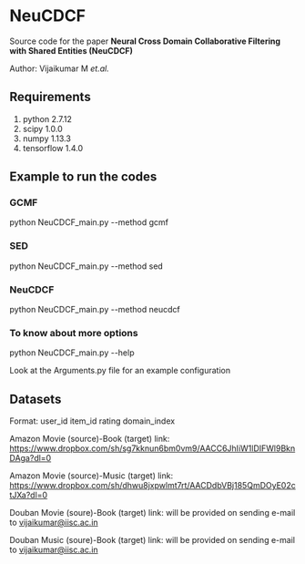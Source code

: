 # NeuCDCF
Source code for the paper **Neural Cross Domain Collaborative Filtering with Shared Entities (NeuCDCF)**

Author: Vijaikumar M *et.al.*

## Requirements
1. python 2.7.12
2. scipy 1.0.0
3. numpy 1.13.3
4. tensorflow 1.4.0
## Example to run the codes
### GCMF
python NeuCDCF_main.py --method gcmf
### SED
python NeuCDCF_main.py --method sed
### NeuCDCF
python NeuCDCF_main.py --method neucdcf
### To know about more options
python NeuCDCF_main.py --help

Look at the Arguments.py file for an example configuration
## Datasets

Format: user_id item_id rating domain_index

Amazon Movie (source)-Book (target)  link: https://www.dropbox.com/sh/sg7kknun6bm0vm9/AACC6JhIiW1lDIFWl9BknDAga?dl=0 

Amazon Movie (source)-Music (target) link: https://www.dropbox.com/sh/dhwu8jxpwlmt7rt/AACDdbVBj185QmDOyE02ctJXa?dl=0


Douban Movie (soure)-Book (target) link: will be provided on sending e-mail to vijaikumar@iisc.ac.in

Douban Music (soure)-Book (target) link: will be provided on sending e-mail to vijaikumar@iisc.ac.in
